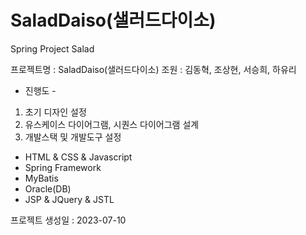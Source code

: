 # SaladDaiso(샐러드다이소)
Spring Project Salad

프로젝트명 : SaladDaiso(샐러드다이소)
조원 : 김동혁, 조상현, 서승희, 하유리

- 진행도 -
1. 초기 디자인 설정
2. 유스케이스 다이어그램, 시퀀스 다이어그램 설계
3. 개발스택 및 개발도구 설정
  - HTML & CSS & Javascript
  - Spring Framework
  - MyBatis
  - Oracle(DB)
  - JSP & JQuery & JSTL

프로젝트 생성일 : 2023-07-10
